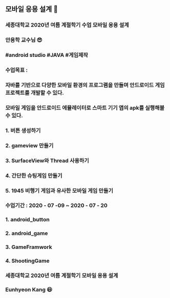 ## 모바일 응용 설계 📘

### 세종대학교 2020년 여름 계절학기 수업 모바일 응용 설계
### 안용학 교수님 :sunglasses:  
###
### #android studio #JAVA #게임제작  
###
### 수업목표   :  
###
### 자바를 기반으로 다양한 모바일 환경의 프로그램을 만들며 안드로이드 게임 프로젝트를 개발할 수 있다.
###
### 모바일 게임을 안드로이드 에뮬레이터로 스마트 기기 앱의 apk를 실행해볼 수 있다. 
###
### 1. 버튼 생성하기
### 2. gameview 만들기
### 3. SurfaceView와 Thread 사용하기
### 4. 간단한 슈팅게임 만들기
### 5. 1945 비행기 게임과 유사한 모바일 게임 만들기
###
### 수업기간 : 2020 - 07 -09  ~ 2020 - 07 - 20
###
###
### 1. android_button
### 2. android_game
### 3. GameFramwork
### 4. ShootingGame
###
###
### 세종대학교 2020년 여름 계절학기 모바일 응용 설계
###
### Eunhyeon Kang :laughing: